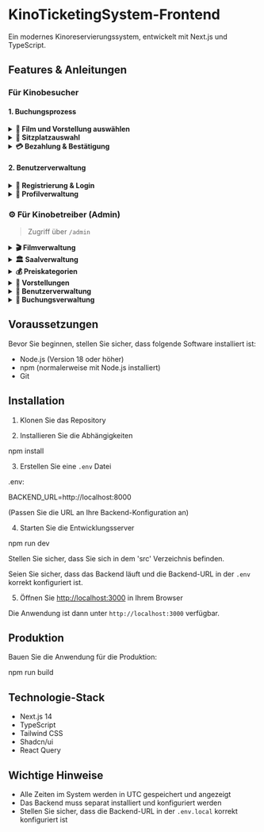 # KinoTicketingSystem-Frontend
Ein modernes Kinoreservierungssystem, entwickelt mit Next.js und TypeScript.

## Features & Anleitungen

### Für Kinobesucher

#### 1. Buchungsprozess
<details>
<summary><b>🎥 Film und Vorstellung auswählen</b></summary>

**Über die Filmübersicht** `/movies`
- Übersichtliche Filmliste nach Genres sortiert
- Detaillierte Filminformationen
- Alle verfügbaren Vorstellungen des gewählten Films
- Einfache Vorstellungsauswahl

**Über den Spielplan** `/programm`
- Tagesaktuelle Vorstellungsübersicht
- Direktbuchung über "Tickets buchen"
</details>

<details>
<summary><b>💺 Sitzplatzauswahl</b></summary>

**Verfügbare Kategorien:**
- 🟢 Standard-Sitze - Bester Preis
- 🔵 Premium-Sitze - Mehr Komfort
- 👑 VIP-Sitze - Bestes Erlebnis

**Buchungsprozess:**
1. Gewünschte Sitze durch Klicken auswählen
2. "Plätze buchen" klicken für Bezahlvorgang
</details>

<details>
<summary><b>💳 Bezahlung & Bestätigung</b></summary>

**PayPal-Zahlung**
- Einfache Bezahlung via PayPal
- Sandbox-Testdaten:
  ```
  Email: sb-zcp7v36903022@personal.example.com
  Password: SO|Of45%
  ```
- Automatische Weiterleitung zur Bestätigung

**Buchungsbestätigung**
- Detaillierte Übersicht aller Buchungsinformationen
- Download der Tickets (PDF)
- Ticket-Sharing mit Freunden (nur für angemeldete Nutzer)
</details>

#### 2. Benutzerverwaltung
<details>
<summary><b>👤 Registrierung & Login</b></summary>

1. Anmelde-Icon in der oberen rechten Ecke
2. Registrierung mit E-Mail-Bestätigung
3. Login mit verifizierten Zugangsdaten
</details>

<details>
<summary><b>📱 Profilverwaltung</b></summary>

- 🎫 Buchungshistorie einsehen
- 👥 Freundesliste verwalten
- ✏️ Persönliche Daten bearbeiten
</details>

### ⚙️ Für Kinobetreiber (Admin)

> Zugriff über `/admin`

<details>
<summary><b>🎬 Filmverwaltung</b></summary>

**`/admin/movies`**
- Filme hinzufügen und bearbeiten
- Filminformationen aktualisieren
</details>

<details>
<summary><b>🏛️ Saalverwaltung</b></summary>

**`/admin/halls`**
- Säle erstellen und konfigurieren
- Saaleditor:
  - Reihen/Spalten mit +/- anpassen
  - Sitztypen durch Klicken/Ziehen ändern:
    - Standard
    - Premium
    - VIP
    - Gang (kein Sitz)
</details>

<details>
<summary><b>💰 Preiskategorien</b></summary>

**`/admin/categories`**
- Feste Sitzplatzkategorien
- Aufpreise pro Kategorie anpassbar
</details>

<details>
<summary><b>📅 Vorstellungen</b></summary>

**`/admin/shows`**
- Vorstellungen anlegen und bearbeiten
- Zeitplan und Saalzuordnung verwalten
</details>

<details>
<summary><b>👥 Benutzerverwaltung</b></summary>

**`/admin/users`**
- Benutzerübersicht und -verwaltung
- Berechtigungen verwalten
</details>

<details>
<summary><b>🎫 Buchungsverwaltung</b></summary>

**`/admin/bookings`**
- Buchungsübersicht und -details
- Buchungsverwaltung und -historie
</details>

## Voraussetzungen

Bevor Sie beginnen, stellen Sie sicher, dass folgende Software installiert ist:

- Node.js (Version 18 oder höher)
- npm (normalerweise mit Node.js installiert)
- Git

## Installation

1. Klonen Sie das Repository

2. Installieren Sie die Abhängigkeiten

npm install

3. Erstellen Sie eine `.env` Datei 

.env:

BACKEND_URL=http://localhost:8000

(Passen Sie die URL an Ihre Backend-Konfiguration an)

4. Starten Sie die Entwicklungsserver

npm run dev

Stellen Sie sicher, dass Sie sich in dem 'src' Verzeichnis befinden.

Seien Sie sicher, dass das Backend läuft und die Backend-URL in der `.env` korrekt konfiguriert ist.

5. Öffnen Sie [http://localhost:3000](http://localhost:3000) in Ihrem Browser

Die Anwendung ist dann unter `http://localhost:3000` verfügbar.

## Produktion

Bauen Sie die Anwendung für die Produktion:

npm run build

## Technologie-Stack

- Next.js 14
- TypeScript
- Tailwind CSS
- Shadcn/ui
- React Query

## Wichtige Hinweise

- Alle Zeiten im System werden in UTC gespeichert und angezeigt
- Das Backend muss separat installiert und konfiguriert werden
- Stellen Sie sicher, dass die Backend-URL in der `.env.local` korrekt konfiguriert ist
